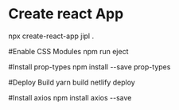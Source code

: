 # Create react App
npx create-react-app jipl .

#Enable CSS Modules
npm run eject

#Install prop-types
npm install --save prop-types

#Deploy Build
yarn build
netlify deploy



#Install axios 
npm install axios --save